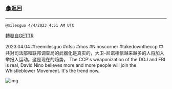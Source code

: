 ###  [:house:返回](README.md)
---


`@milesguo 4/4/2023 4:51 AM UTC`

[轉發自GETTR](https://gettr.com/post/p2deqkzed5d)

2023.04.04 #freemilesguo #nfsc #mos #Ninoscorner #takedowntheccp 
中共对司法部和联邦调查局的武器化是真实的，大卫-尼诺相信越来越多的人将加入举报人运动。这是现在的趋势。
The CCP's weaponization of the DOJ and FBI is real, David Nino believes more and more people will join the Whistleblower Movement. It's the trend now.

![img](https://media.gettr.com/group3/getter/2023/04/04/04/49fc43eb-c7be-e25d-59cf-6d0cd5f58d3e/out.jpg)
